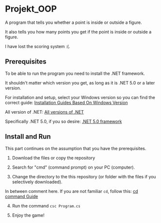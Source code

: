 # Projekt_OOP
 A program that tells you whether a point is inside or outside a figure.
 
 It also tells you how many points you get if the point is inside or outside a figure.
 
 I have lost the scoring system :(.

 ## Prerequisites

 To be able to run the program you need to install the .NET framework.

 It shouldn't matter which version you get, as long as it is .NET 5.0 or a later version.

 For installation and setup, select your Windows version so you can find the correct guide: [Installation Guides Based On Windows Version](https://learn.microsoft.com/sv-se/dotnet/framework/install/)

 All version of .NET: [All versions of .NET](https://dotnet.microsoft.com/en-us/download/dotnet)

 Specifically .NET 5.0, if you so desire: [.NET 5.0 framework](https://dotnet.microsoft.com/en-us/download/dotnet/5.0)

 ## Install and Run

 This part continues on the assumption that you have the prerequisites.

 1. Download the files or copy the repository

 2. Search for "cmd" (command prompt) on your PC (computer).

 3. Change the directory to the this repository (or folder with the files if you selectively downloaded).

  In between comment here. If you are not familiar `cd`, follow this: [cd command Guide](https://www.geeksforgeeks.org/cd-cmd-command/) 

 4. Run the command `csc Program.cs`

 5. Enjoy the game!
